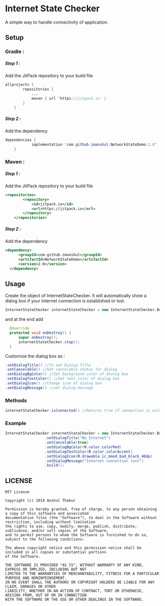 # Internet State Checker

A simple way to handle connectivity of application.

## Setup
### Gradle :
##### Step 1 :
Add the JitPack repository to your build file
```java
allprojects {
		repositories {
			...
			maven { url 'https://jitpack.io' }
		}
	}
```
##### Step 2 :
Add the dependency
```java
dependencies {
	        implementation 'com.github.imanshul:NetworkStateDemo:2.0'
	}
```
### Maven :
##### Step 1 :
Add the JitPack repository to your build file
```xml
<repositories>
		<repository>
		    <id>jitpack.io</id>
		    <url>https://jitpack.io</url>
		</repository>
	</repositories>
  ```
  ##### Step 2 :
  Add the dependency
  ```xml
  <dependency>
	    <groupId>com.github.imanshul</groupId>
	    <artifactId>NetworkStateDemo</artifactId>
	    <version>2.0</version>
	</dependency>
  ```
  
  ## Usage
  Create the object of InternetStateChecker. It will automatically show a dialog box if your Internet connection is established or lost.
  ```java
InternetStateChecker internetStateChecker = new InternetStateChecker.Builder(this).build();
  ```
and at the end add
  ```java
    @Override
    protected void onDestroy() {
        super.onDestroy();
        internetStateChecker.stop();
    }

  ```
Customize the dialog box as :
  ```java
.setDialogTitle() //To set Dialog Title
.setCancelable() //Set cancelable status for dialog
.setDialogBgColor() //Set background color of dialog box
.setDialogTextColor() //Set text color of dialog box
.setDialogIcon() //Change icon of dialog box
.setDialogMessage() //set dialog message
  ```
### Methods
 ```java
 internetStateChecker.isConnected() //Returns true if connection is established otherwise returns false
 
 ```
  
 ### Example
  ```java
  InternetStateChecker internetStateChecker = new InternetStateChecker.Builder(MainActivity.this)
					.setDialogTitle("No Internet")
					.setCancelable(true)
					.setDialogBgColor(R.color.colorRed)
					.setDialogTextColor(R.color.colorAccent)
					.setDialogIcon(R.drawable.ic_mood_bad_black_46dp)
					.setDialogMessage("Internet connection lost")
					.build();
 ```

## LICENSE
```
MIT License

Copyright (c) 2019 Anshul Thakur

Permission is hereby granted, free of charge, to any person obtaining a copy of this software and associated
documentation files (the "Software"), to deal in the Software without restriction, including without limitation 
the rights to use, copy, modify, merge, publish, distribute, sublicense, and/or sell copies of the Software, 
and to permit persons to whom the Software is furnished to do so, subject to the following conditions:

The above copyright notice and this permission notice shall be included in all copies or substantial portions 
of the Software.

THE SOFTWARE IS PROVIDED "AS IS", WITHOUT WARRANTY OF ANY KIND, EXPRESS OR IMPLIED, INCLUDING BUT NOT
LIMITED TO THE WARRANTIES OF MERCHANTABILITY, FITNESS FOR A PARTICULAR PURPOSE AND NONINFRINGEMENT.
IN NO EVENT SHALL THE AUTHORS OR COPYRIGHT HOLDERS BE LIABLE FOR ANY CLAIM, DAMAGES OR OTHER 
LIABILITY, WHETHER IN AN ACTION OF CONTRACT, TORT OR OTHERWISE, ARISING FROM, OUT OF OR IN CONNECTION 
WITH THE SOFTWARE OR THE USE OR OTHER DEALINGS IN THE SOFTWARE.
```
